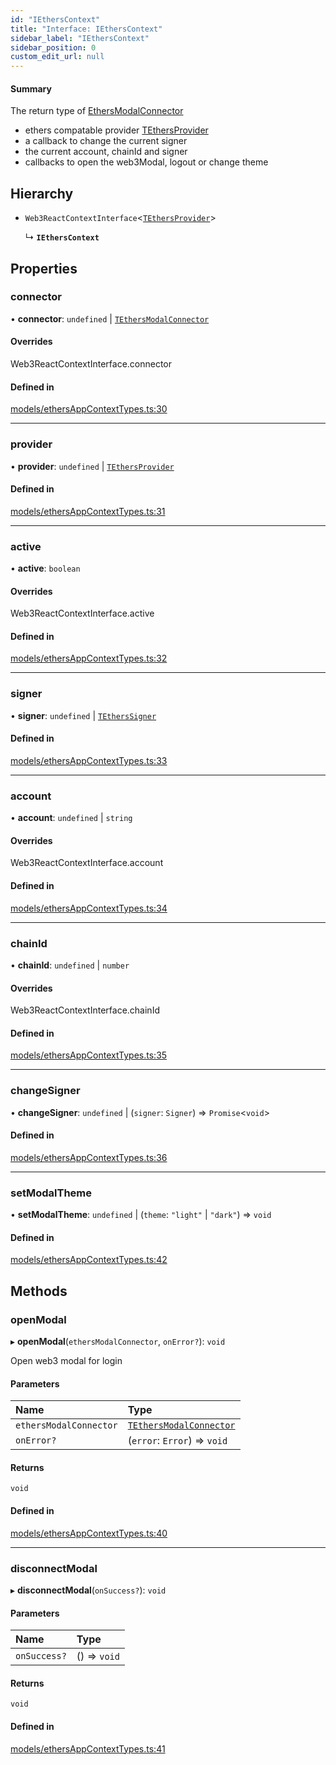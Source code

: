 ```yaml
---
id: "IEthersContext"
title: "Interface: IEthersContext"
sidebar_label: "IEthersContext"
sidebar_position: 0
custom_edit_url: null
---
```


#### Summary
The return type of [EthersModalConnector](../classes/EthersModalConnector.md)
- ethers compatable provider [TEthersProvider](../#tethersprovider)
- a callback to change the current signer
- the current account, chainId and signer
- callbacks to open the web3Modal, logout or change theme

## Hierarchy

- `Web3ReactContextInterface`<[`TEthersProvider`](../#tethersprovider)\>

  ↳ **`IEthersContext`**

## Properties

### connector

• **connector**: `undefined` \| [`TEthersModalConnector`](../#tethersmodalconnector)

#### Overrides

Web3ReactContextInterface.connector

#### Defined in

[models/ethersAppContextTypes.ts:30](https://github.com/scaffold-eth/eth-hooks/blob/56fcc82/src/models/ethersAppContextTypes.ts#L30)

___

### provider

• **provider**: `undefined` \| [`TEthersProvider`](../#tethersprovider)

#### Defined in

[models/ethersAppContextTypes.ts:31](https://github.com/scaffold-eth/eth-hooks/blob/56fcc82/src/models/ethersAppContextTypes.ts#L31)

___

### active

• **active**: `boolean`

#### Overrides

Web3ReactContextInterface.active

#### Defined in

[models/ethersAppContextTypes.ts:32](https://github.com/scaffold-eth/eth-hooks/blob/56fcc82/src/models/ethersAppContextTypes.ts#L32)

___

### signer

• **signer**: `undefined` \| [`TEthersSigner`](../#tetherssigner)

#### Defined in

[models/ethersAppContextTypes.ts:33](https://github.com/scaffold-eth/eth-hooks/blob/56fcc82/src/models/ethersAppContextTypes.ts#L33)

___

### account

• **account**: `undefined` \| `string`

#### Overrides

Web3ReactContextInterface.account

#### Defined in

[models/ethersAppContextTypes.ts:34](https://github.com/scaffold-eth/eth-hooks/blob/56fcc82/src/models/ethersAppContextTypes.ts#L34)

___

### chainId

• **chainId**: `undefined` \| `number`

#### Overrides

Web3ReactContextInterface.chainId

#### Defined in

[models/ethersAppContextTypes.ts:35](https://github.com/scaffold-eth/eth-hooks/blob/56fcc82/src/models/ethersAppContextTypes.ts#L35)

___

### changeSigner

• **changeSigner**: `undefined` \| (`signer`: `Signer`) => `Promise`<`void`\>

#### Defined in

[models/ethersAppContextTypes.ts:36](https://github.com/scaffold-eth/eth-hooks/blob/56fcc82/src/models/ethersAppContextTypes.ts#L36)

___

### setModalTheme

• **setModalTheme**: `undefined` \| (`theme`: ``"light"`` \| ``"dark"``) => `void`

#### Defined in

[models/ethersAppContextTypes.ts:42](https://github.com/scaffold-eth/eth-hooks/blob/56fcc82/src/models/ethersAppContextTypes.ts#L42)

## Methods

### openModal

▸ **openModal**(`ethersModalConnector`, `onError?`): `void`

Open web3 modal for login

#### Parameters

| Name | Type |
| :------ | :------ |
| `ethersModalConnector` | [`TEthersModalConnector`](../#tethersmodalconnector) |
| `onError?` | (`error`: `Error`) => `void` |

#### Returns

`void`

#### Defined in

[models/ethersAppContextTypes.ts:40](https://github.com/scaffold-eth/eth-hooks/blob/56fcc82/src/models/ethersAppContextTypes.ts#L40)

___

### disconnectModal

▸ **disconnectModal**(`onSuccess?`): `void`

#### Parameters

| Name | Type |
| :------ | :------ |
| `onSuccess?` | () => `void` |

#### Returns

`void`

#### Defined in

[models/ethersAppContextTypes.ts:41](https://github.com/scaffold-eth/eth-hooks/blob/56fcc82/src/models/ethersAppContextTypes.ts#L41)
